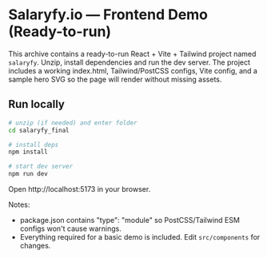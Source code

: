 # Salaryfy.io — Frontend Demo (Ready-to-run)

This archive contains a ready-to-run React + Vite + Tailwind project named `salaryfy`.
Unzip, install dependencies and run the dev server. The project includes a working index.html,
Tailwind/PostCSS configs, Vite config, and a sample hero SVG so the page will render without missing assets.

## Run locally
```bash
# unzip (if needed) and enter folder
cd salaryfy_final

# install deps
npm install

# start dev server
npm run dev
```

Open http://localhost:5173 in your browser.

Notes:
- package.json contains "type": "module" so PostCSS/Tailwind ESM configs won't cause warnings.
- Everything required for a basic demo is included. Edit `src/components` for changes.
